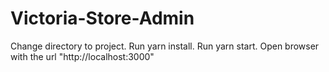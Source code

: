 # Victoria-Store-Admin
Change directory to project.
Run yarn install.
Run yarn start.
Open browser with the url "http://localhost:3000"

